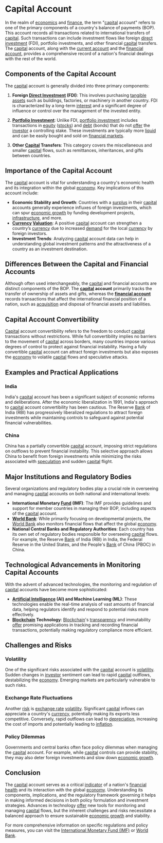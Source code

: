 # Capital Account

In the realm of [economics](../e/economics.md) and [finance](../f/finance.md), the term "[capital](../c/capital.md) account" refers to one of the primary components of a country's balance of payments (BOP). This account records all transactions related to international transfers of [capital](../c/capital.md). Such transactions can include investment flows like foreign [direct investment](../d/direct_investment.md) (FDI), portfolio investments, and other financial [capital](../c/capital.md) transfers. The [capital](../c/capital.md) account, along with the [current account](../c/current_account.md) and the [financial account](../f/financial_account.md), provides a comprehensive record of a nation's financial dealings with the rest of the world.

## Components of the Capital Account

The [capital](../c/capital.md) account is generally divided into three primary components:

1. **Foreign [Direct Investment](../d/direct_investment.md) (FDI)**: This involves purchasing [tangible assets](../t/tangible_asset.md) such as buildings, factories, or machinery in another country. FDI is characterized by a long-term [interest](../i/interest.md) and a significant degree of influence or control over the management of the invested entity.
  
2. **[Portfolio Investment](../p/portfolio_investment.md)**: Unlike FDI, [portfolio investment](../p/portfolio_investment.md) includes transactions in [equity](../e/equity.md) ([stocks](../s/stock.md)) and [debt](../d/debt.md) (bonds) that do not [offer](../o/offer.md) the [investor](../i/investor.md) a controlling stake. These investments are typically more [liquid](../l/liquid.md) and can be easily bought and sold on [financial markets](../f/financial_market.md).

3. **Other [Capital](../c/capital.md) Transfers**: This category covers the miscellaneous and smaller [capital](../c/capital.md) flows, such as remittances, inheritances, and gifts between countries.

## Importance of the Capital Account

The [capital](../c/capital.md) account is vital for understanding a country's economic health and its integration within the global [economy](../e/economy.md). Key implications of this account include:

- **Economic Stability and Growth**: Countries with a [surplus](../s/surplus.md) in their [capital](../c/capital.md) accounts generally experience influxes of foreign investments, which can spur [economic growth](../e/economic_growth.md) by funding development projects, [infrastructure](../i/infrastructure.md), and more.
- **[Currency](../c/currency.md) [Valuation](../v/valuation.md)**: A positive [capital](../c/capital.md) account can strengthen a country’s [currency](../c/currency.md) due to increased [demand](../d/demand.md) for the local [currency](../c/currency.md) by foreign investors.
- **Investment Trends**: Analyzing [capital](../c/capital.md) account data can help in understanding global investment patterns and the attractiveness of a country as an investment destination.

## Differences Between the Capital and Financial Accounts

Although often used interchangeably, the [capital](../c/capital.md) and financial accounts are distinct components of the BOP. The **[capital](../c/capital.md) account** primarily tracks the transfer of ownership of assets and gifts, whereas the **[financial account](../f/financial_account.md)** records transactions that affect the international financial position of a nation, such as [acquisition](../a/acquisition.md) and disposal of financial assets and liabilities.

## Capital Account Convertibility

[Capital](../c/capital.md) account convertibility refers to the freedom to conduct [capital](../c/capital.md) transactions without restrictions. While full convertibility implies no barriers to the movement of [capital](../c/capital.md) across borders, many countries impose various degrees of control to protect against financial instability. Having a fully convertible [capital](../c/capital.md) account can attract foreign investments but also exposes the [economy](../e/economy.md) to volatile [capital](../c/capital.md) flows and speculative attacks.

## Examples and Practical Applications

### India

India's [capital](../c/capital.md) account has been a significant subject of economic reforms and deliberations. After the economic liberalization in 1991, India's approach to [capital](../c/capital.md) account convertibility has been cautious. The Reserve [Bank](../b/bank.md) of India (RBI) has progressively liberalized regulations to attract foreign investments while maintaining controls to safeguard against potential financial vulnerabilities.

### China

China has a partially convertible [capital](../c/capital.md) account, imposing strict regulations on outflows to prevent financial instability. This selective approach allows China to benefit from foreign investments while minimizing the risks associated with [speculation](../s/speculation.md) and sudden [capital](../c/capital.md) flight.

## Major Institutions and Regulatory Bodies

Several organizations and regulatory bodies play a crucial role in overseeing and managing [capital](../c/capital.md) accounts on both national and international levels:

- **International Monetary [Fund](../f/fund.md) (IMF)**: The IMF provides guidelines and support for member countries in managing their BOP, including aspects of the [capital](../c/capital.md) account.
- **[World Bank](../w/world_bank.md)**: While primarily focusing on developmental projects, the [World Bank](../w/world_bank.md) also monitors financial flows that affect the global [economy](../e/economy.md).
- **National Central Banks and Regulatory Authorities**: Each country has its own set of regulatory bodies responsible for overseeing [capital](../c/capital.md) flows. For example, the Reserve [Bank](../b/bank.md) of India (RBI) in India, the Federal Reserve in the United States, and the People's [Bank](../b/bank.md) of China (PBOC) in China.

## Technological Advancements in Monitoring Capital Accounts

With the advent of advanced technologies, the monitoring and regulation of [capital](../c/capital.md) accounts have become more sophisticated:

- **[Artificial Intelligence](../a/artificial_intelligence_in_trading.md) (AI) and Machine Learning (ML)**: These technologies enable the real-time analysis of vast amounts of financial data, helping regulators identify and respond to potential risks more effectively.
- **[Blockchain](../b/blockchain_in_trading.md) Technology**: [Blockchain](../b/blockchain_in_trading.md)'s [transparency](../t/transparency.md) and immutability [offer](../o/offer.md) promising applications in tracking and recording financial transactions, potentially making regulatory compliance more efficient.

## Challenges and Risks

### Volatility

One of the significant risks associated with the [capital](../c/capital.md) account is [volatility](../v/volatility.md). Sudden changes in [investor](../i/investor.md) sentiment can lead to rapid [capital](../c/capital.md) outflows, destabilizing the [economy](../e/economy.md). Emerging markets are particularly vulnerable to such risks.

### Exchange Rate Fluctuations

Another [risk](../r/risk.md) is [exchange rate](../e/exchange_rate.md) [volatility](../v/volatility.md). Significant [capital](../c/capital.md) inflows can appreciate a country's [currency](../c/currency.md), potentially making its exports less competitive. Conversely, rapid outflows can lead to [depreciation](../d/depreciation.md), increasing the cost of imports and potentially leading to [inflation](../i/inflation.md).

### Policy Dilemmas

Governments and central banks often face policy dilemmas when managing the [capital](../c/capital.md) account. For example, while [capital](../c/capital.md) controls can provide stability, they may also deter foreign investments and slow down [economic growth](../e/economic_growth.md).

## Conclusion

The [capital](../c/capital.md) account serves as a critical [indicator](../i/indicator.md) of a nation's [financial health](../f/financial_health.md) and its interaction with the global [economy](../e/economy.md). Understanding its components, implications, and the regulatory framework governing it helps in making informed decisions in both policy formulation and investment strategies. Advances in technology [offer](../o/offer.md) new tools for monitoring and managing [capital](../c/capital.md) flows, but the inherent challenges and risks necessitate a balanced approach to ensure sustainable [economic growth](../e/economic_growth.md) and stability.

For more comprehensive information on specific regulations and policy measures, you can visit the [International Monetary Fund (IMF)](https://www.imf.org/) or [World Bank](https://www.worldbank.org/).